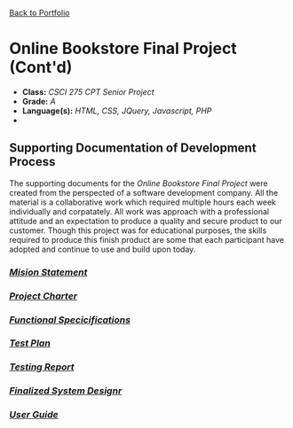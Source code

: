 [Back to Portfolio](./)

Online Bookstore Final Project (Cont'd)
===============

-   **Class:** *CSCI 275 CPT Senior Project*
-   **Grade:** *A* 
-   **Language(s):** *HTML, CSS, JQuery, Javascript, PHP* 
-  
## Supporting Documentation of Development Process

The supporting documents for the *Online Bookstore Final Project* were created from the perspected of a software development company. All the material is a collaborative work which required multiple hours each week individually and corpatately. All work was approach with a professional attitude and an expectation to produce a quality and secure product to our customer. Though this project was for educational purposes, the skills required to produce this finish product are some that each participant have adopted and continue to use and build upon today.


### [*Mision Statement*](pdf/Mission_Statement.pdf)  


### [*Project Charter*](pdf/Project_Charter.pdf)  


### [*Functional Specicifications*](pdf/Functional_Specifications.pdf)  


### [*Test Plan*](pdf/Finalized_Test_Plan.pdf)  


### [*Testing Report*](pdf/Testing_Report.pdf)  


### [*Finalized System Designr*](pdf/Finalized_System_Design.pdf)  


### [*User Guide*](pdf/User_Guide.pdf)  

